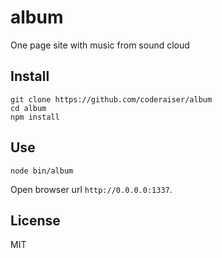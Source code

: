 album
=====

One page site with music from sound cloud

## Install

```
git clone https://github.com/coderaiser/album
cd album
npm install
```

## Use

```
node bin/album
```
Open browser url `http://0.0.0.0:1337`.

## License

MIT
